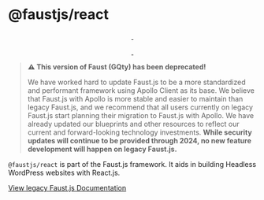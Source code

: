 # @faustjs/react

<p align="center">
  <a aria-label="NPM version" href="https://www.npmjs.com/package/@faustjs/react">
    <img alt="" src="https://img.shields.io/npm/v/@faustjs/react?color=7e5cef&style=for-the-badge">
  </a>

  <a aria-label="License" href="https://github.com/wpengine/faustjs/blob/canary/LICENSE">
    <img alt="" src="https://img.shields.io/npm/l/@faustjs/react?color=7e5cef&style=for-the-badge">
  </a>
</p>

<p align="center">
  <a aria-label="Faust.js React Downloads Per Month" href="https://www.npmjs.com/package/@faustjs/react">
    <img alt="" src="https://img.shields.io/npm/dm/@faustjs/react?color=7e5cef&style=for-the-badge&label=@faustjs/react">
  </a>
  <a aria-label="Faust.js React Downloads Per Week" href="https://www.npmjs.com/package/@faustjs/react">
    <img alt="" src="https://img.shields.io/npm/dw/@faustjs/react?color=7e5cef&style=for-the-badge&label=@faustjs/react">
  </a>
</p>

> **⚠️ This version of Faust (GQty) has been deprecated!**
>
> We have worked hard to update Faust.js to be a more standardized and performant framework using Apollo Client as its base. We believe that Faust.js with Apollo is more stable and easier to maintain than legacy Faust.js, and we recommend that all users currently on legacy Faust.js start planning their migration to Faust.js with Apollo. We have already updated our blueprints and other resources to reflect our current and forward-looking technology investments. **While security updates will continue to be provided through 2024, no new feature development will happen on legacy Faust.js.**

`@faustjs/react` is part of the Faust.js framework. It aids in building Headless WordPress websites with React.js.

[View legacy Faust.js Documentation](https://legacy.faustjs.org/)
